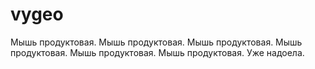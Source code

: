 # vygeo
Мышь продуктовая.
Мышь продуктовая.
Мышь продуктовая.
Мышь продуктовая.
Мышь продуктовая.
Мышь продуктовая.
Уже надоела.

